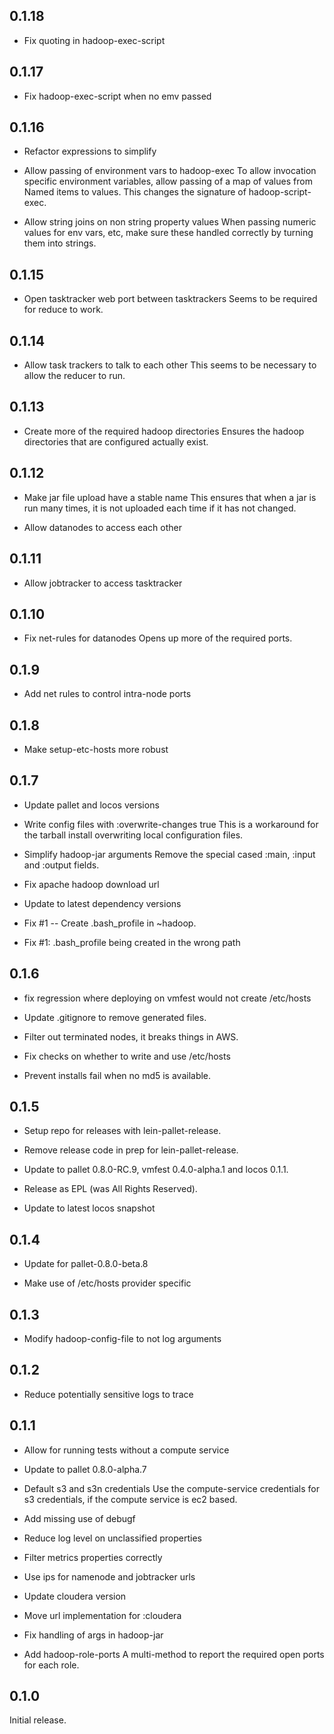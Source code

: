 ## 0.1.18

- Fix quoting in hadoop-exec-script

## 0.1.17

- Fix hadoop-exec-script when no emv passed

## 0.1.16

- Refactor expressions to simplify

- Allow passing of environment vars to hadoop-exec
  To allow invocation specific environment variables, allow passing of a map
  of values from Named items to values.  This changes the signature of 
  hadoop-script-exec.

- Allow string joins on non string property values
  When passing numeric values for env vars, etc, make sure these handled 
  correctly by turning them into strings.

## 0.1.15

- Open tasktracker web port between tasktrackers
  Seems to be required for reduce to work.

## 0.1.14

- Allow task trackers to talk to each other
  This seems to be necessary to allow the reducer to run.

## 0.1.13

- Create more of the required hadoop directories
  Ensures the hadoop directories that are configured actually exist.

## 0.1.12

- Make jar file upload have a stable name
  This ensures that when a jar is run many times, it is not uploaded each 
  time if it has not changed.

- Allow datanodes to access each other

## 0.1.11

- Allow jobtracker to access tasktracker

## 0.1.10

- Fix net-rules for datanodes
  Opens up more of the required ports.

## 0.1.9

- Add net rules to control intra-node ports

## 0.1.8

- Make setup-etc-hosts more robust

## 0.1.7

- Update pallet and locos versions

- Write config files with :overwrite-changes true
  This is a workaround for the tarball install overwriting local 
  configuration files.

- Simplify hadoop-jar arguments
  Remove the special cased :main, :input and :output fields.

- Fix apache hadoop download url

- Update to latest dependency versions

- Fix #1 -- Create .bash_profile in ~hadoop.

- Fix #1: .bash_profile being created in the wrong path

## 0.1.6

- fix regression where deploying on vmfest would not create /etc/hosts

- Update .gitignore to remove generated files.

- Filter out terminated nodes, it breaks things in AWS.

- Fix checks on whether to write and use /etc/hosts

- Prevent installs fail when no md5 is available.

## 0.1.5

- Setup repo for releases with lein-pallet-release.

- Remove release code in prep for lein-pallet-release.

- Update to pallet 0.8.0-RC.9, vmfest 0.4.0-alpha.1 and locos 0.1.1.

- Release as EPL (was All Rights Reserved).

- Update to latest locos snapshot

## 0.1.4

- Update for pallet-0.8.0-beta.8

- Make use of /etc/hosts provider specific

## 0.1.3

- Modify hadoop-config-file to not log arguments

## 0.1.2

- Reduce potentially sensitive logs to trace

## 0.1.1

- Allow for running tests without a compute service

- Update to pallet 0.8.0-alpha.7

- Default s3 and s3n credentials
  Use the compute-service credentials for s3 credentials, if the compute
  service is ec2 based.

- Add missing use of debugf

- Reduce log level on unclassified properties

- Filter metrics properties correctly

- Use ips for namenode and jobtracker urls

- Update cloudera version

- Move url implementation for :cloudera

- Fix handling of args in hadoop-jar

- Add hadoop-role-ports
  A multi-method to report the required open ports for each role.


## 0.1.0

Initial release.
